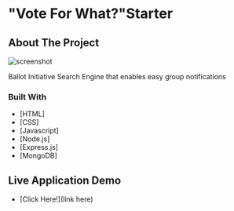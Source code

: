 # "Vote For What?"Starter


## About The Project
![screenshot](https://www.gabe-dev.com/images/voteForWhat.png)

 Ballot Initiative Search Engine that enables easy group notifications


### Built With

* [HTML]
* [CSS]
* [Javascript]
* [Node.js]
* [Express.js]
* [MongoDB]


## Live Application Demo

* [Click Here!](link here)

